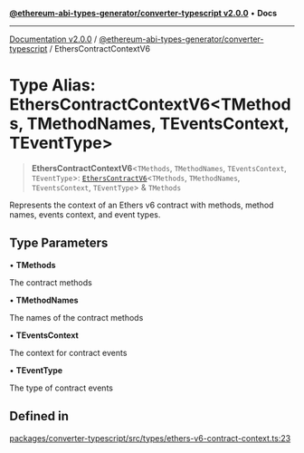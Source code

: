 [**@ethereum-abi-types-generator/converter-typescript v2.0.0**](../README.md) • **Docs**

***

[Documentation v2.0.0](../../../packages.md) / [@ethereum-abi-types-generator/converter-typescript](../README.md) / EthersContractContextV6

# Type Alias: EthersContractContextV6\<TMethods, TMethodNames, TEventsContext, TEventType\>

> **EthersContractContextV6**\<`TMethods`, `TMethodNames`, `TEventsContext`, `TEventType`\>: [`EthersContractV6`](../interfaces/EthersContractV6.md)\<`TMethods`, `TMethodNames`, `TEventsContext`, `TEventType`\> & `TMethods`

Represents the context of an Ethers v6 contract with methods, method names, events context, and event types.

## Type Parameters

• **TMethods**

The contract methods

• **TMethodNames**

The names of the contract methods

• **TEventsContext**

The context for contract events

• **TEventType**

The type of contract events

## Defined in

[packages/converter-typescript/src/types/ethers-v6-contract-context.ts:23](https://github.com/niZmosis/ethereum-abi-types-generator/blob/b8e282ea584f52118722e9d563db502ef3e0aa75/packages/converter-typescript/src/types/ethers-v6-contract-context.ts#L23)

